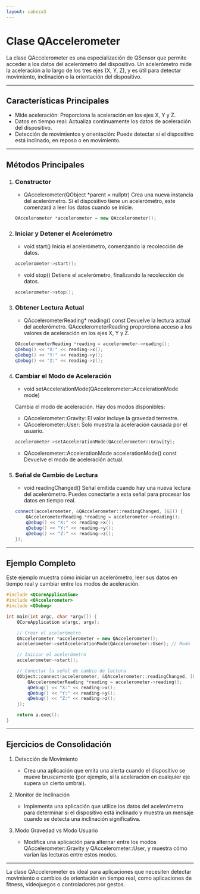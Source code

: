 ```yaml
---
layout: cabeza3
---
```


# Clase QAccelerometer

La clase QAccelerometer es una especialización de QSensor que permite acceder a los datos del acelerómetro del dispositivo. Un acelerómetro mide la aceleración a lo largo de los tres ejes (X, Y, Z), y es útil para detectar movimiento, inclinación o la orientación del dispositivo.

***

## Características Principales

- Mide aceleración: Proporciona la aceleración en los ejes X, Y y Z.
- Datos en tiempo real: Actualiza continuamente los datos de aceleración del dispositivo.
- Detección de movimientos y orientación: Puede detectar si el dispositivo está inclinado, en reposo o en movimiento.

***

## Métodos Principales

1. ### Constructor
    - QAccelerometer(QObject *parent = nullptr)
    Crea una nueva instancia del acelerómetro. Si el dispositivo tiene un acelerómetro, este comenzará a leer los datos cuando se inicie.

    ```cpp
    QAccelerometer *accelerometer = new QAccelerometer();
    ```

2. ### Iniciar y Detener el Acelerómetro
    - void start()
    Inicia el acelerómetro, comenzando la recolección de datos.
    ```cpp
    accelerometer->start();
    ```

    - void stop()
    Detiene el acelerómetro, finalizando la recolección de datos.

    ```cpp
    accelerometer->stop();
    ```

3. ### Obtener Lectura Actual
    - QAccelerometerReading* reading() const
    Devuelve la lectura actual del acelerómetro. QAccelerometerReading proporciona acceso a los valores de aceleración en los ejes X, Y y Z.
    
    ```cpp
    QAccelerometerReading *reading = accelerometer->reading();
    qDebug() << "X:" << reading->x();
    qDebug() << "Y:" << reading->y();
    qDebug() << "Z:" << reading->z();
    ```

4. ### Cambiar el Modo de Aceleración
    - void setAccelerationMode(QAccelerometer::AccelerationMode mode)

    Cambia el modo de aceleración. Hay dos modos disponibles:
    - QAccelerometer::Gravity: El valor incluye la gravedad terrestre.
    - QAccelerometer::User: Solo muestra la aceleración causada por el usuario.


    ```cpp
    accelerometer->setAccelerationMode(QAccelerometer::Gravity);
    ```

    - QAccelerometer::AccelerationMode accelerationMode() const
    Devuelve el modo de aceleración actual.

5. ### Señal de Cambio de Lectura
    - void readingChanged()
    Señal emitida cuando hay una nueva lectura del acelerómetro. Puedes conectarte a esta señal para procesar los datos en tiempo real.

    ```cpp
    connect(accelerometer, &QAccelerometer::readingChanged, [&]() {
        QAccelerometerReading *reading = accelerometer->reading();
        qDebug() << "X:" << reading->x();
        qDebug() << "Y:" << reading->y();
        qDebug() << "Z:" << reading->z();
    });
    ```
***

## Ejemplo Completo

Este ejemplo muestra cómo iniciar un acelerómetro, leer sus datos en tiempo real y cambiar entre los modos de aceleración.

```cpp
#include <QCoreApplication>
#include <QAccelerometer>
#include <QDebug>

int main(int argc, char *argv[]) {
    QCoreApplication a(argc, argv);

    // Crear el acelerómetro
    QAccelerometer *accelerometer = new QAccelerometer();
    accelerometer->setAccelerationMode(QAccelerometer::User); // Modo 'User'

    // Iniciar el acelerómetro
    accelerometer->start();

    // Conectar la señal de cambio de lectura
    QObject::connect(accelerometer, &QAccelerometer::readingChanged, [&]() {
        QAccelerometerReading *reading = accelerometer->reading();
        qDebug() << "X:" << reading->x();
        qDebug() << "Y:" << reading->y();
        qDebug() << "Z:" << reading->z();
    });

    return a.exec();
}
```

***

## Ejercicios de Consolidación

1.	Detección de Movimiento
    - Crea una aplicación que emita una alerta cuando el dispositivo se mueve bruscamente (por ejemplo, si la aceleración en cualquier eje supera un cierto umbral).

2.	Monitor de Inclinación
    - Implementa una aplicación que utilice los datos del acelerómetro para determinar si el dispositivo está inclinado y muestra un mensaje cuando se detecta una inclinación significativa.

3.	Modo Gravedad vs Modo Usuario
    - Modifica una aplicación para alternar entre los modos QAccelerometer::Gravity y QAccelerometer::User, y muestra cómo varían las lecturas entre estos modos.

***

La clase QAccelerometer es ideal para aplicaciones que necesiten detectar movimiento o cambios de orientación en tiempo real, como aplicaciones de fitness, videojuegos o controladores por gestos.

